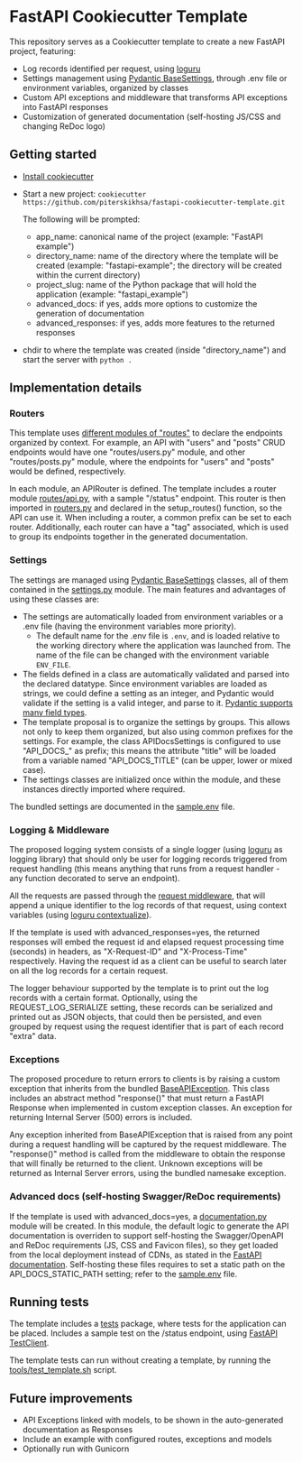 # FastAPI Cookiecutter Template

This repository serves as a Cookiecutter template to create a new FastAPI project, featuring:

- Log records identified per request, using [loguru](https://github.com/Delgan/loguru)
- Settings management using [Pydantic BaseSettings](https://pydantic-docs.helpmanual.io/usage/settings/), through .env file or environment variables, organized by classes
- Custom API exceptions and middleware that transforms API exceptions into FastAPI responses
- Customization of generated documentation (self-hosting JS/CSS and changing ReDoc logo)

## Getting started

- [Install cookiecutter](https://cookiecutter.readthedocs.io/en/latest/installation.html#install-cookiecutter)

- Start a new project:
  `cookiecutter https://github.com/piterskikhsa/fastapi-cookiecutter-template.git`
  
  The following will be prompted:
    - app_name: canonical name of the project (example: "FastAPI example")
    - directory_name: name of the directory where the template will be created (example: "fastapi-example"; the directory will be created within the current directory)
    - project_slug: name of the Python package that will hold the application (example: "fastapi_example")
    - advanced_docs: if yes, adds more options to customize the generation of documentation
    - advanced_responses: if yes, adds more features to the returned responses

- chdir to where the template was created (inside "directory_name") and start the server with `python .`

## Implementation details

### Routers

This template uses [different modules of "routes"](https://fastapi.tiangolo.com/tutorial/bigger-applications/#apirouter) to declare the endpoints organized by context. For example, an API with "users" and "posts" CRUD endpoints would have one "routes/users.py" module, and other "routes/posts.py" module, where the endpoints for "users" and "posts" would be defined, respectively.

In each module, an APIRouter is defined. The template includes a router module [routes/api.py]({{cookiecutter.directory_name}}/{{cookiecutter.project_slug}}/routes/api.py), with a sample "/status" endpoint.
This router is then imported in [routers.py]({{cookiecutter.directory_name}}/{{cookiecutter.project_slug}}/routers.py) and declared in the setup_routes() function, so the API can use it.
When including a router, a common prefix can be set to each router.
Additionally, each router can have a "tag" associated, which is used to group its endpoints together in the generated documentation.

### Settings

The settings are managed using [Pydantic BaseSettings](https://pydantic-docs.helpmanual.io/usage/settings/) classes, all of them contained in the [settings.py]({{cookiecutter.directory_name}}/{{cookiecutter.project_slug}}/settings.py) module. The main features and advantages of using these classes are:

- The settings are automatically loaded from environment variables or a .env file (having the environment variables more priority).
  - The default name for the .env file is `.env`, and is loaded relative to the working directory where the application was launched from. The name of the file can be changed with the environment variable `ENV_FILE`.
- The fields defined in a class are automatically validated and parsed into the declared datatype. Since environment variables are loaded as strings, we could define a setting as an integer, and Pydantic would validate if the setting is a valid integer, and parse to it. [Pydantic supports many field types](https://pydantic-docs.helpmanual.io/usage/types/).
- The template proposal is to organize the settings by groups. This allows not only to keep them organized, but also using common prefixes for the settings. For example, the class APIDocsSettings is configured to use "API_DOCS_" as prefix; this means the attribute "title" will be loaded from a variable named "API_DOCS_TITLE" (can be upper, lower or mixed case).
- The settings classes are initialized once within the module, and these instances directly imported where required.

The bundled settings are documented in the [sample.env]({{cookiecutter.directory_name}}/sample.env) file.

### Logging & Middleware

The proposed logging system consists of a single logger (using [loguru](https://github.com/Delgan/loguru) as logging library) that should only be user for logging records triggered from request handling (this means anything that runs from a request handler - any function decorated to serve an endpoint).

All the requests are passed through the [request middleware]({{cookiecutter.directory_name}}/{{cookiecutter.project_slug}}/middlewares.py), that will append a unique identifier to the log records of that request, using context variables (using [loguru contextualize](https://loguru.readthedocs.io/en/stable/api/logger.html#loguru._logger.Logger.contextualize)).

If the template is used with advanced_responses=yes, the returned responses will embed the request id and elapsed request processing time (seconds) in headers, as "X-Request-ID" and "X-Process-Time" respectively.
Having the request id as a client can be useful to search later on all the log records for a certain request.

The logger behaviour supported by the template is to print out the log records with a certain format. Optionally, using the REQUEST_LOG_SERIALIZE setting, these records can be serialized and printed out as JSON objects, that could then be persisted, and even grouped by request using the request identifier that is part of each record "extra" data.

### Exceptions

The proposed procedure to return errors to clients is by raising a custom exception that inherits from the bundled [BaseAPIException]({{cookiecutter.directory_name}}/{{cookiecutter.project_slug}}/exceptions/api/base.py). 
This class includes an abstract method "response()" that must return a FastAPI Response when implemented in custom exception classes. An exception for returning Internal Server (500) errors is included.

Any exception inherited from BaseAPIException that is raised from any point during a request handling will be captured by the request middleware.
The "response()" method is called from the middleware to obtain the response that will finally be returned to the client. Unknown exceptions will be returned as Internal Server errors, using the bundled namesake exception.

### Advanced docs (self-hosting Swagger/ReDoc requirements)

If the template is used with advanced_docs=yes, a [documentation.py]({{cookiecutter.directory_name}}/{{cookiecutter.project_slug}}/documentation.py) module will be created.
In this module, the default logic to generate the API documentation is overriden to support self-hosting the Swagger/OpenAPI and ReDoc requirements (JS, CSS and Favicon files), so they get loaded from the local deployment instead of CDNs, as stated in the [FastAPI documentation](https://fastapi.tiangolo.com/advanced/extending-openapi/#self-hosting-javascript-and-css-for-docs). Self-hosting these files requires to set a static path on the API_DOCS_STATIC_PATH setting; refer to the [sample.env]({{cookiecutter.directory_name}}/sample.env) file.

## Running tests

The template includes a [tests]({{cookiecutter.directory_name}}/tests) package, where tests for the application can be placed. Includes a sample test on the /status endpoint, using [FastAPI TestClient](https://fastapi.tiangolo.com/tutorial/testing/).

The template tests can run without creating a template, by running the [tools/test_template.sh](tools/test_template.sh) script.

## Future improvements

- API Exceptions linked with models, to be shown in the auto-generated documentation as Responses
- Include an example with configured routes, exceptions and models
- Optionally run with Gunicorn
